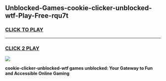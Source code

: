 
## Unblocked-Games-cookie-clicker-unblocked-wtf-Play-Free-rqu7t
<h3>
<a href="https://premium76.site?title=cookie-clicker-unblocked-wtf&ref=18A1">CLICK TO PLAY</a></h3>
<hr>

<h3>
<a href="https://premium76.site?title=cookie-clicker-unblocked-wtf&ref=18A1">CLICK 2 PLAY</a>
  
</h3>

<a href="https://premium76.site?title=cookie-clicker-unblocked-wtf&ref=18A1"><img src="https://clearcache.store/games.png"></a>


**cookie-clicker-unblocked-wtf games unblocked: Your Gateway to Fun and Accessible Online Gaming**
